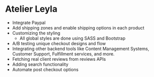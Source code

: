 # Atelier Leyla

- Integrate Paypal
- Add shipping zones and enable shipping options in each product
- Customizing the styling
  - All global styles are done using SASS and Bootstrap
- A/B testing unique checkout designs and flow
- Integrating other backend tools like Content Management Systems, Customer Support, Fulfillment services, and more.
- Fetching real client reviews from reviews APIs
- Adding search functionality
- Automate post checkout options
